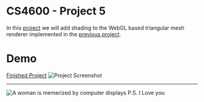 # CS4600 - Project 5
In this [project](https://graphics.cs.utah.edu/courses/cs4600/fall2023/?prj=5) we will add shading to the WebGL based triangular mesh renderer implemented in the [previous project](https://cs4600.irlqt.me/project_4/). 

# Demo
[Finished Project](https://cs4600.irlqt.me/project_5/)
![Project Screenshot](https://cs4600.irlqt.me/project_5/screenshot.jpg "Project 5 Screenshot")

-----

![A woman is memerized by computer displays](https://cs4600.irlqt.me/project_5/saint.jpg "Patron Saint of this Repository")
P.S. I Love you
